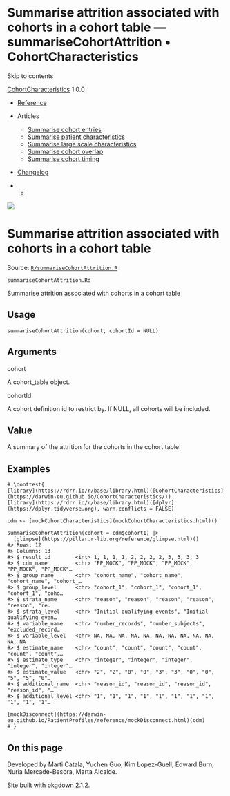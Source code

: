 # Summarise attrition associated with cohorts in a cohort table — summariseCohortAttrition • CohortCharacteristics

Skip to contents

[CohortCharacteristics](../index.html) 1.0.0

  * [Reference](../reference/index.html)
  * Articles
    * [Summarise cohort entries](../articles/summarise_cohort_entries.html)
    * [Summarise patient characteristics](../articles/summarise_characteristics.html)
    * [Summarise large scale characteristics](../articles/summarise_large_scale_characteristics.html)
    * [Summarise cohort overlap](../articles/summarise_cohort_overlap.html)
    * [Summarise cohort timing](../articles/summarise_cohort_timing.html)
  * [Changelog](../news/index.html)


  *   * [](https://github.com/darwin-eu/CohortCharacteristics/)



![](../logo.png)

# Summarise attrition associated with cohorts in a cohort table

Source: [`R/summariseCohortAttrition.R`](https://github.com/darwin-eu/CohortCharacteristics/blob/v1.0.0/R/summariseCohortAttrition.R)

`summariseCohortAttrition.Rd`

Summarise attrition associated with cohorts in a cohort table

## Usage
    
    
    summariseCohortAttrition(cohort, cohortId = NULL)

## Arguments

cohort
    

A cohort_table object.

cohortId
    

A cohort definition id to restrict by. If NULL, all cohorts will be included.

## Value

A summary of the attrition for the cohorts in the cohort table.

## Examples
    
    
    # \donttest{
    [library](https://rdrr.io/r/base/library.html)([CohortCharacteristics](https://darwin-eu.github.io/CohortCharacteristics/))
    [library](https://rdrr.io/r/base/library.html)([dplyr](https://dplyr.tidyverse.org), warn.conflicts = FALSE)
    
    cdm <- [mockCohortCharacteristics](mockCohortCharacteristics.html)()
    
    summariseCohortAttrition(cohort = cdm$cohort1) |>
      [glimpse](https://pillar.r-lib.org/reference/glimpse.html)()
    #> Rows: 12
    #> Columns: 13
    #> $ result_id        <int> 1, 1, 1, 1, 2, 2, 2, 2, 3, 3, 3, 3
    #> $ cdm_name         <chr> "PP_MOCK", "PP_MOCK", "PP_MOCK", "PP_MOCK", "PP_MOCK"…
    #> $ group_name       <chr> "cohort_name", "cohort_name", "cohort_name", "cohort_…
    #> $ group_level      <chr> "cohort_1", "cohort_1", "cohort_1", "cohort_1", "coho…
    #> $ strata_name      <chr> "reason", "reason", "reason", "reason", "reason", "re…
    #> $ strata_level     <chr> "Initial qualifying events", "Initial qualifying even…
    #> $ variable_name    <chr> "number_records", "number_subjects", "excluded_record…
    #> $ variable_level   <chr> NA, NA, NA, NA, NA, NA, NA, NA, NA, NA, NA, NA
    #> $ estimate_name    <chr> "count", "count", "count", "count", "count", "count",…
    #> $ estimate_type    <chr> "integer", "integer", "integer", "integer", "integer"…
    #> $ estimate_value   <chr> "2", "2", "0", "0", "3", "3", "0", "0", "5", "5", "0"…
    #> $ additional_name  <chr> "reason_id", "reason_id", "reason_id", "reason_id", "…
    #> $ additional_level <chr> "1", "1", "1", "1", "1", "1", "1", "1", "1", "1", "1"…
    
    [mockDisconnect](https://darwin-eu.github.io/PatientProfiles/reference/mockDisconnect.html)(cdm)
    # }
    

## On this page

Developed by Marti Catala, Yuchen Guo, Kim Lopez-Guell, Edward Burn, Nuria Mercade-Besora, Marta Alcalde.

Site built with [pkgdown](https://pkgdown.r-lib.org/) 2.1.2.
